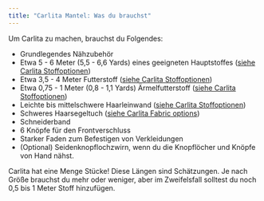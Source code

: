 ```yaml
---
title: "Carlita Mantel: Was du brauchst"
---
```


Um Carlita zu machen, brauchst du Folgendes:

- Grundlegendes Nähzubehör
- Etwa 5 - 6 Meter (5,5 - 6,6 Yards) eines geeigneten Hauptstoffes ([siehe Carlita Stoffoptionen](/docs/patterns/carlita/fabric/))
- Etwa 3,5 - 4 Meter Futterstoff ([siehe Carlita Stoffoptionen](/docs/patterns/carlita/fabric/))
- Etwa 0,75 - 1 Meter (0,8 - 1,1 Yards) Ärmelfutterstoff ([siehe Carlita Stoffoptionen](/docs/patterns/carlita/fabric/))
- Leichte bis mittelschwere Haarleinwand ([siehe Carlita Stoffoptionen](/docs/patterns/carlita/fabric/))
- Schweres Haarsegeltuch ([siehe Carlita Fabric options](/docs/patterns/carlita/fabric/))
- Schneiderband
- 6 Knöpfe für den Frontverschluss
- Starker Faden zum Befestigen von Verkleidungen
- (Optional) Seidenknopflochzwirn, wenn du die Knopflöcher und Knöpfe von Hand nähst.

<Warning>

Carlita hat eine Menge Stücke! Diese Längen sind Schätzungen. Je nach Größe brauchst du mehr oder weniger, aber im Zweifelsfall solltest du noch 0,5 bis 1 Meter Stoff hinzufügen.

</Warning>
